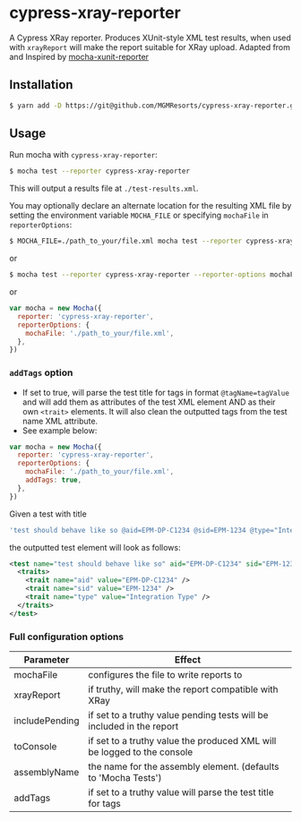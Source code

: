 # cypress-xray-reporter

A Cypress XRay reporter. Produces XUnit-style XML test results, when used with `xrayReport` will make the report
suitable for XRay upload. Adapted from and Inspired by
[mocha-xunit-reporter](https://github.com/passuied/mocha-xunit-reporter)

## Installation

```bash
$ yarn add -D https://git@github.com/MGMResorts/cypress-xray-reporter.git#1.0.0
```

## Usage

Run mocha with `cypress-xray-reporter`:

```bash
$ mocha test --reporter cypress-xray-reporter
```

This will output a results file at `./test-results.xml`.

You may optionally declare an alternate location for the resulting XML file by setting the environment variable
`MOCHA_FILE` or specifying `mochaFile` in `reporterOptions`:

```bash
$ MOCHA_FILE=./path_to_your/file.xml mocha test --reporter cypress-xray-reporter
```

or

```bash
$ mocha test --reporter cypress-xray-reporter --reporter-options mochaFile=./path_to_your/file.xml
```

or

```javascript
var mocha = new Mocha({
  reporter: 'cypress-xray-reporter',
  reporterOptions: {
    mochaFile: './path_to_your/file.xml',
  },
})
```

### `addTags` option

- If set to true, will parse the test title for tags in format `@tagName=tagValue` and will add them as attributes of
  the test XML element AND as their own `<trait>` elements. It will also clean the outputted tags from the test name XML
  attribute.
- See example below:

```javascript
var mocha = new Mocha({
  reporter: 'cypress-xray-reporter',
  reporterOptions: {
    mochaFile: './path_to_your/file.xml',
    addTags: true,
  },
})
```

Given a test with title

```javascript
'test should behave like so @aid=EPM-DP-C1234 @sid=EPM-1234 @type="Integration Type"'
```

the outputted test element will look as follows:

```xml
<test name="test should behave like so" aid="EPM-DP-C1234" sid="EPM-1234" type="Integration Type">
  <traits>
    <trait name="aid" value="EPM-DP-C1234" />
    <trait name="sid" value="EPM-1234" />
    <trait name="type" value="Integration Type" />
  </traits>
</test>
```

### Full configuration options

| Parameter      | Effect                                                                  |
| -------------- | ----------------------------------------------------------------------- |
| mochaFile      | configures the file to write reports to                                 |
| xrayReport     | if truthy, will make the report compatible with XRay                    |
| includePending | if set to a truthy value pending tests will be included in the report   |
| toConsole      | if set to a truthy value the produced XML will be logged to the console |
| assemblyName   | the name for the assembly element. (defaults to 'Mocha Tests')          |
| addTags        | if set to a truthy value will parse the test title for tags             |
